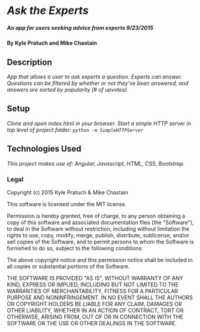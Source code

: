 # _Ask the Experts_

##### _An app for users seeking advice from experts 9/23/2015_

#### By Kyle Pratuch and Mike Chastain

## Description

_App that allows a user to ask experts a question. Experts can answer. Questions can be filtered by whether or not they've been answered, and answers are sorted by popularity (# of upvotes)._

## Setup

_Clone and open index.html in your browser.
 Start a simple HTTP server in top level of project folder: ```python -m SimpleHTTPServer```_

## Technologies Used

_This project makes use of:
Angular, Javascript, HTML, CSS, Bootstrap._


### Legal

Copyright (c) 2015 Kyle Pratuch & Mike Chastain

This software is licensed under the MIT license.

Permission is hereby granted, free of charge, to any person obtaining a copy
of this software and associated documentation files (the "Software"), to deal
in the Software without restriction, including without limitation the rights
to use, copy, modify, merge, publish, distribute, sublicense, and/or sell
copies of the Software, and to permit persons to whom the Software is
furnished to do so, subject to the following conditions:

The above copyright notice and this permission notice shall be included in
all copies or substantial portions of the Software.

THE SOFTWARE IS PROVIDED "AS IS", WITHOUT WARRANTY OF ANY KIND, EXPRESS OR
IMPLIED, INCLUDING BUT NOT LIMITED TO THE WARRANTIES OF MERCHANTABILITY,
FITNESS FOR A PARTICULAR PURPOSE AND NONINFRINGEMENT. IN NO EVENT SHALL THE
AUTHORS OR COPYRIGHT HOLDERS BE LIABLE FOR ANY CLAIM, DAMAGES OR OTHER
LIABILITY, WHETHER IN AN ACTION OF CONTRACT, TORT OR OTHERWISE, ARISING FROM,
OUT OF OR IN CONNECTION WITH THE SOFTWARE OR THE USE OR OTHER DEALINGS IN
THE SOFTWARE.
